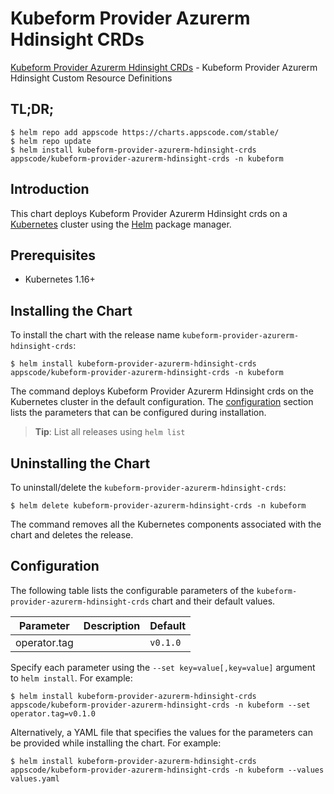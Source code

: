 # Kubeform Provider Azurerm Hdinsight CRDs

[Kubeform Provider Azurerm Hdinsight CRDs](https://github.com/kubeform) - Kubeform Provider Azurerm Hdinsight Custom Resource Definitions

## TL;DR;

```console
$ helm repo add appscode https://charts.appscode.com/stable/
$ helm repo update
$ helm install kubeform-provider-azurerm-hdinsight-crds appscode/kubeform-provider-azurerm-hdinsight-crds -n kubeform
```

## Introduction

This chart deploys Kubeform Provider Azurerm Hdinsight crds on a [Kubernetes](http://kubernetes.io) cluster using the [Helm](https://helm.sh) package manager.

## Prerequisites

- Kubernetes 1.16+

## Installing the Chart

To install the chart with the release name `kubeform-provider-azurerm-hdinsight-crds`:

```console
$ helm install kubeform-provider-azurerm-hdinsight-crds appscode/kubeform-provider-azurerm-hdinsight-crds -n kubeform
```

The command deploys Kubeform Provider Azurerm Hdinsight crds on the Kubernetes cluster in the default configuration. The [configuration](#configuration) section lists the parameters that can be configured during installation.

> **Tip**: List all releases using `helm list`

## Uninstalling the Chart

To uninstall/delete the `kubeform-provider-azurerm-hdinsight-crds`:

```console
$ helm delete kubeform-provider-azurerm-hdinsight-crds -n kubeform
```

The command removes all the Kubernetes components associated with the chart and deletes the release.

## Configuration

The following table lists the configurable parameters of the `kubeform-provider-azurerm-hdinsight-crds` chart and their default values.

|  Parameter   | Description | Default  |
|--------------|-------------|----------|
| operator.tag |             | `v0.1.0` |


Specify each parameter using the `--set key=value[,key=value]` argument to `helm install`. For example:

```console
$ helm install kubeform-provider-azurerm-hdinsight-crds appscode/kubeform-provider-azurerm-hdinsight-crds -n kubeform --set operator.tag=v0.1.0
```

Alternatively, a YAML file that specifies the values for the parameters can be provided while
installing the chart. For example:

```console
$ helm install kubeform-provider-azurerm-hdinsight-crds appscode/kubeform-provider-azurerm-hdinsight-crds -n kubeform --values values.yaml
```

